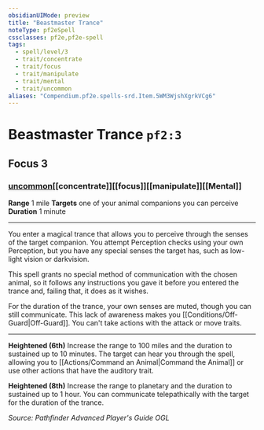 ```yaml
---
obsidianUIMode: preview
title: "Beastmaster Trance"
noteType: pf2eSpell
cssclasses: pf2e,pf2e-spell
tags:
  - spell/level/3
  - trait/concentrate
  - trait/focus
  - trait/manipulate
  - trait/mental
  - trait/uncommon
aliases: "Compendium.pf2e.spells-srd.Item.5WM3WjshXgrkVCg6" 
---
```

# Beastmaster Trance  `pf2:3`  
## Focus 3
### [uncommon](uncommon "Uncommon Rarity Trait")[[concentrate]][[focus]][[manipulate]][[Mental]]

**Range** 1 mile
**Targets** one of your animal companions you can perceive
**Duration** 1 minute
* * * 
You enter a magical trance that allows you to perceive through the senses of the target companion. You attempt Perception checks using your own Perception, but you have any special senses the target has, such as low-light vision or darkvision.

This spell grants no special method of communication with the chosen animal, so it follows any instructions you gave it before you entered the trance and, failing that, it does as it wishes.

For the duration of the trance, your own senses are muted, though you can still communicate. This lack of awareness makes you [[Conditions/Off-Guard|Off-Guard]]. You can't take actions with the attack or move traits.

* * *

**Heightened (6th)** Increase the range to 100 miles and the duration to sustained up to 10 minutes. The target can hear you through the spell, allowing you to [[Actions/Command an Animal|Command the Animal]] or use other actions that have the auditory trait.

**Heightened (8th)** Increase the range to planetary and the duration to sustained up to 1 hour. You can communicate telepathically with the target for the duration of the trance.

*Source: Pathfinder Advanced Player's Guide*
*OGL*